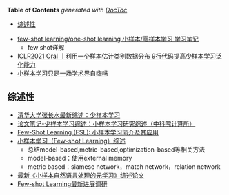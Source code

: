 <!-- START doctoc generated TOC please keep comment here to allow auto update -->
<!-- DON'T EDIT THIS SECTION, INSTEAD RE-RUN doctoc TO UPDATE -->
**Table of Contents**  *generated with [DocToc](https://github.com/thlorenz/doctoc)*

- [综述性](#综述性)

<!-- END doctoc generated TOC please keep comment here to allow auto update -->


- [few-shot learning/one-shot learning 小样本/零样本学习 学习笔记](https://zhuanlan.zhihu.com/p/491874355)
  - few shot详解
- [ICLR2021 Oral ｜利用一个样本估计类别数据分布 9行代码提高少样本学习泛化能力](https://mp.weixin.qq.com/s?__biz=MzI4MDYzNzg4Mw==&mid=2247522643&idx=3&sn=60cd51528782a6126ca0113fd9c3cab9&chksm=ebb7a187dcc0289130ae0414d84764193b3aebdc6a8e049c9a9c70869de87824c547286940ea&mpshare=1&scene=24&srcid=01166T1Y6rSZMCSex6proUEv&sharer_sharetime=1610754651528&sharer_shareid=9d627645afe156ff11b0a8519d982bcd&exportkey=A4rWklIYxqPLyP3diHY%2Fyh0%3D&pass_ticket=FVXzVd6yWxG%2B0cVb1fBXuMn3sRqbaPHr1VXt2A%2BQ1R%2FpI%2Fpfv01eV0arVDwW0wda&wx_header=0#rd)
- [小样本学习只是一场学术界自嗨吗](https://mp.weixin.qq.com/s/hRoFMGtNg6OX_Ik5OpUXAQ)


## 综述性

- [清华大学张长水最新综述：少样本学习](https://zhuanlan.zhihu.com/p/272705459)
- [论文笔记-少样本学习综述：小样本学习研究综述（中科院计算所）](https://zhuanlan.zhihu.com/p/389781532#:~:text=%E6%9C%AC%E6%96%87%E5%B0%86%E5%B0%8F%E6%A0%B7%E6%9C%AC%E5%AD%A6%E4%B9%A0,%E6%8D%AE%E5%A2%9E%E5%BC%BA%E3%80%81%E8%BF%81%E7%A7%BB%E5%AD%A6%E4%B9%A0)
- [Few-Shot Learning (FSL): 小样本学习简介及其应用](https://blog.csdn.net/qq_26815239/article/details/114372563)
- [小样本学习（Few-shot Learning）综述](https://zhuanlan.zhihu.com/p/61215293)
  - 总结model-based,metric-based,optimization-based等相关方法
  - model-based：使用external memory
  - metric based：siamese network，match network，relation network
- [最新《小样本自然语言处理的元学习》综述论文](https://mp.weixin.qq.com/s?__biz=MzU2OTA0NzE2NA==&mid=2247532727&idx=5&sn=cc0de7e47dc9216d7f29bb81c46fdca3&chksm=fc86a1a4cbf128b2db3c3d2c164620de29f103714595e48f2482415726a42038b6f19d35ac0b&mpshare=1&scene=24&srcid=07315jMbaBLUv500aiiGK2K2&sharer_sharetime=1596189618583&sharer_shareid=9d627645afe156ff11b0a8519d982bcd&exportkey=A9Ar%2B%2BYLhXEtDDtsMZwbR8E%3D&pass_ticket=IL%2BeHRprAt5yAlLjjC250jaLkeHDOYyDyV4vRbYX%2F0r7c3KJ%2FwPqrBhOiTesV9Z9&wx_header=0#rd)
- [Few-shot Learning最新进展调研](https://zhuanlan.zhihu.com/p/161233926)